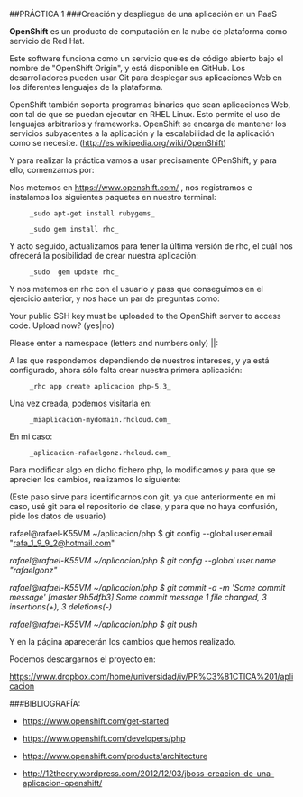 ##PRÁCTICA 1
###Creación y despliegue de una aplicación en un PaaS


**OpenShift** es un producto de computación en la nube de plataforma como servicio de Red Hat.

Este software funciona como un servicio que es de código abierto bajo el nombre de "OpenShift Origin", y está disponible en GitHub.
Los desarrolladores pueden usar Git para desplegar sus aplicaciones Web en los diferentes lenguajes de la plataforma.

OpenShift también soporta programas binarios que sean aplicaciones Web, con tal de que se puedan ejecutar en RHEL Linux. Esto permite el uso de lenguajes arbitrarios y frameworks.
OpenShift se encarga de mantener los servicios subyacentes a la aplicación y la escalabilidad de la aplicación como se necesite.
(http://es.wikipedia.org/wiki/OpenShift)



Y para realizar la práctica vamos a usar precisamente OPenShift, y para ello, comenzamos por:

Nos metemos en https://www.openshift.com/ , nos registramos e instalamos los siguientes paquetes en nuestro terminal:

         _sudo apt-get install rubygems_ 

         _sudo gem install rhc_


Y acto seguido, actualizamos para tener la última versión de rhc, el cuál nos ofrecerá la posibilidad de crear nuestra aplicación:

         _sudo	gem update rhc_

Y  nos metemos en  rhc con el usuario y pass que conseguimos en el ejercicio anterior, y nos hace un par de preguntas como:


Your public SSH key must be uploaded to the OpenShift server to access code. 
Upload now? (yes|no) 

Please enter a namespace (letters and numbers only) |<none>|: 



A las que respondemos dependiendo de nuestros intereses, y  ya está configurado, ahora sólo falta crear nuestra primera aplicación:

         _rhc app create aplicacion php-5.3_

Una vez creada, podemos visitarla en:

         _miaplicacion-mydomain.rhcloud.com_

En mi caso:

         _aplicacion-rafaelgonz.rhcloud.com_



Para modificar algo en dicho fichero php, lo modificamos y para que se aprecien los cambios, realizamos lo siguiente:


(Este paso sirve para identificarnos con git, ya que anteriormente en mi caso, usé git para el repositorio de clase, y para que no haya confusión, pide los datos de usuario)


rafael@rafael-K55VM ~/aplicacion/php $ git config --global user.email "rafa_1_9_9_2@hotmail.com"

_rafael@rafael-K55VM ~/aplicacion/php $ git config --global user.name "rafaelgonz"_ 

_rafael@rafael-K55VM ~/aplicacion/php $ git commit -a -m 'Some commit message'_ 
_[master 9b5dfb3] Some commit message_ 
_1 file changed, 3 insertions(+), 3 deletions(-)_ 

_rafael@rafael-K55VM ~/aplicacion/php $ git push_




Y en la página aparecerán los cambios que hemos realizado.


Podemos descargarnos el proyecto en: 

https://www.dropbox.com/home/universidad/iv/PR%C3%81CTICA%201/aplicacion





###BIBLIOGRAFÍA:

 * https://www.openshift.com/get-started

 * https://www.openshift.com/developers/php

 * https://www.openshift.com/products/architecture

 * http://12theory.wordpress.com/2012/12/03/jboss-creacion-de-una-aplicacion-openshift/


